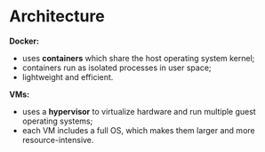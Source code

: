 # Architecture

**Docker:**
- uses **containers** which share the host operating system kernel;
- containers run as isolated processes in user space;
- lightweight and efficient.

**VMs:**
- uses a **hypervisor** to virtualize hardware and run multiple guest operating systems;
- each VM includes a full OS, which makes them larger and more resource-intensive.
